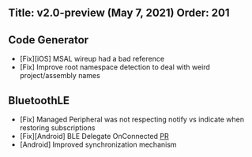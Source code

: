 ﻿Title: v2.0-preview (May 7, 2021)
Order: 201
---

## Code Generator
* [Fix][iOS] MSAL wireup had a bad reference
* [Fix] Improve root namespace detection to deal with weird project/assembly names

## BluetoothLE
* [Fix] Managed Peripheral was not respecting notify vs indicate when restoring subscriptions
* [Fix][Android] BLE Delegate OnConnected [PR](https://github.com/shinyorg/shiny/pull/579)
* [Android] Improved synchronization mechanism 